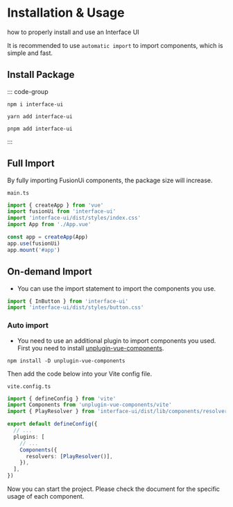 # Installation & Usage

 how to properly install and use an Interface UI

It is recommended to use ```automatic import``` to import components, which is simple and fast.

## Install Package

::: code-group
```shell [npm]
npm i interface-ui
```

```shell [yarn]
yarn add interface-ui
```

```shell [pnpm]
pnpm add interface-ui
```
:::

## Full Import

By fully importing FusionUi components, the package size will increase.

```main.ts```
```ts
import { createApp } from 'vue'
import fusionUi from 'interface-ui'
import 'interface-ui/dist/styles/index.css'
import App from './App.vue'

const app = createApp(App)
app.use(fusionUi)
app.mount('#app')
```

## On-demand Import

* You can use the import statement to import the components you use.

```ts
import { InButton } from 'interface-ui'
import 'interface-ui/dist/styles/button.css'
```

### Auto import
* You need to use an additional plugin to import components you used. First you need to install [unplugin-vue-components](https://www.npmjs.com/package/unplugin-vue-components).

```shell
npm install -D unplugin-vue-components
```

<!-- unplugin-auto-import -->

Then add the code below into your Vite config file.

```vite.config.ts```
```ts
import { defineConfig } from 'vite'
import Components from 'unplugin-vue-components/vite'
import { PlayResolver } from 'interface-ui/dist/lib/components/resolver'

export default defineConfig({
  // ...
  plugins: [
    // ...
    Components({
      resolvers: [PlayResolver()],
    }),
  ],
})
```
Now you can start the project. Please check the document for the specific usage of each component.
